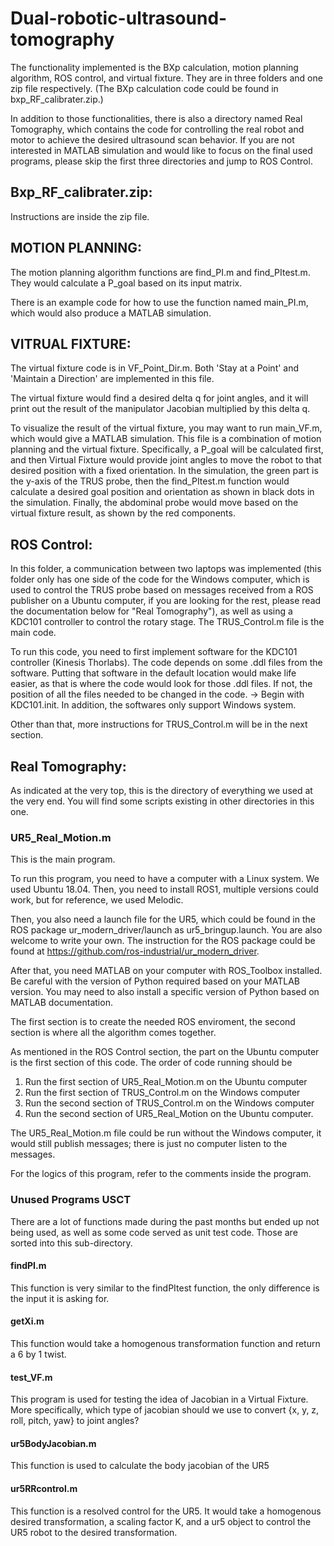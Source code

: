 # Dual-robotic-ultrasound-tomography

The functionality implemented is the BXp calculation, motion planning algorithm, ROS control, and virtual fixture. They are in three folders and one zip file respectively. (The BXp calculation code could be found in bxp_RF_calibrater.zip.) 

In addition to those functionalities, there is also a directory named Real Tomography, which contains the code for controlling the real robot and motor to achieve the desired ultrasound scan behavior. If you are not interested in MATLAB simulation and would like to focus on the final used programs, please skip the first three directories and jump to ROS Control. 

## Bxp_RF_calibrater.zip:
Instructions are inside the zip file. 


## MOTION PLANNING:

The motion planning algorithm functions are find_PI.m and find_PItest.m. They would calculate a P_goal based on its input matrix.

There is an example code for how to use the function named main_PI.m, which would also produce a MATLAB simulation. 


## VITRUAL FIXTURE:

The virtual fixture code is in VF_Point_Dir.m. Both 'Stay at a Point' and 'Maintain a Direction' are implemented in this file. 

The virtual fixture would find a desired delta q for joint angles, and it will print out the result of the manipulator Jacobian multiplied by this delta q. 

To visualize the result of the virtual fixture, you may want to run main_VF.m, which would give a MATLAB simulation. This file is a combination of motion planning and the virtual fixture. Specifically, a P_goal will be calculated first, and then Virtual Fixture would provide joint angles to move the robot to that desired position with a fixed orientation. In the simulation, the green part is the y-axis of the TRUS probe, then the find_PItest.m function would calculate a desired goal position and orientation as shown in black dots in the simulation. Finally, the abdominal probe would move based on the virtual fixture result, as shown by the red components. 


## ROS Control:

In this folder, a communication between two laptops was implemented (this folder only has one side of the code for the Windows computer, which is used to control the TRUS probe based on messages received from a ROS publisher on a Ubuntu computer, if you are looking for the rest, please read the documentation below for "Real Tomography"), as well as using a KDC101 controller to control the rotary stage. The TRUS_Control.m file is the main code. 

To run this code, you need to first implement software for the KDC101 controller (Kinesis Thorlabs). The code depends on some .ddl files from the software. Putting that software in the default location would make life easier, as that is where the code would look for those .ddl files. If not, the position of all the files needed to be changed in the code. -> Begin with KDC101.init. In addition, the softwares only support Windows system. 

Other than that, more instructions for TRUS_Control.m will be in the next section. 

## Real Tomography:
As indicated at the very top, this is the directory of everything we used at the very end. You will find some scripts existing in other directories in this one. 

### UR5_Real_Motion.m
This is the main program. 

To run this program, you need to have a computer with a Linux system. We used Ubuntu 18.04. Then, you need to install ROS1, multiple versions could work, but for reference, we used Melodic. 

Then, you also need a launch file for the UR5, which could be found in the ROS package ur_modern_driver/launch as ur5_bringup.launch. You are also welcome to write your own. The instruction for the ROS package could be found at https://github.com/ros-industrial/ur_modern_driver. 

After that, you need MATLAB on your computer with ROS_Toolbox installed. Be careful with the version of Python required based on your MATLAB version. You may need to also install a specific version of Python based on MATLAB documentation. 

The first section is to create the needed ROS enviroment, the second section is where all the algorithm comes together. 

As mentioned in the ROS Control section, the part on the Ubuntu computer is the first section of this code. The order of code running should be 
1. Run the first section of UR5_Real_Motion.m on the Ubuntu computer
2. Run the first section of TRUS_Control.m on the Windows computer
3. Run the second section of TRUS_Control.m on the Windows computer
4. Run the second section of UR5_Real_Motion on the Ubuntu computer.

The UR5_Real_Motion.m file could be run without the Windows computer, it would still publish messages; there is just no computer listen to the messages. 

For the logics of this program, refer to the comments inside the program. 

### Unused Programs USCT
There are a lot of functions made during the past months but ended up not being used, as well as some code served as unit test code. Those are sorted into this sub-directory. 
#### findPI.m
This function is very similar to the findPItest function, the only difference is the input it is asking for. 
#### getXi.m
This function would take a homogenous transformation function and return a 6 by 1 twist. 
#### test_VF.m
This program is used for testing the idea of Jacobian in a Virtual Fixture. More specifically, which type of jacobian should we use to convert {x, y, z, roll, pitch, yaw} to joint angles?
#### ur5BodyJacobian.m
This function is used to calculate the body jacobian of the UR5
#### ur5RRcontrol.m
This function is a resolved control for the UR5. It would take a homogenous desired transformation, a scaling factor K, and a ur5 object to control the UR5 robot to the desired transformation. 



